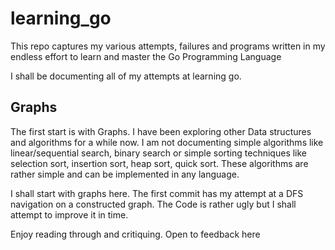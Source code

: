# learning_go
This repo captures my various attempts, failures and programs written in my endless effort to learn and master the Go Programming Language

I shall be documenting all of my attempts at learning go. 
## Graphs
The first start is with Graphs. I have been exploring other Data structures and algorithms for a while now. I am not documenting simple algorithms like
linear/sequential search, binary search or simple sorting techniques like selection sort, insertion sort, heap sort, quick sort. These algorithms are rather
simple and can be implemented in any language.

I shall start with graphs here. The first commit has my attempt at a DFS navigation on a constructed graph. The Code is rather ugly but I shall attempt to improve it in
time.

Enjoy reading through and critiquing. Open to feedback here

